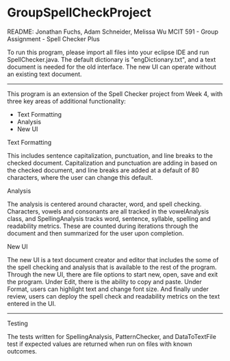 # GroupSpellCheckProject
 
README:
Jonathan Fuchs, Adam Schneider, Melissa Wu
MCIT 591 - Group Assignment - Spell Checker Plus

To run this program, please import all files into your eclipse IDE and run SpellChecker.java. The default dictionary is "engDictionary.txt", and a text
document is needed for the old interface. The new UI can operate without an existing text document.

------

This program is an extension of the Spell Checker project from Week 4, with three key areas of additional functionality:
- Text Formatting
- Analysis
- New UI


Text Formatting

This includes sentence capitalization, punctuation, and line breaks to the checked document. Capitalization and punctuation are adding in based
on the checked document, and line breaks are added at a default of 80 characters, where the user can change this default.

Analysis

The analysis is centered around character, word, and spell checking. Characters, vowels and consonants are all tracked in the vowelAnalysis class,
and SpellingAnalysis tracks word, sentence, syllable, spelling and readability metrics. These are counted during iterations through the document and then summarized for
the user upon completion.

New UI

The new UI is a text document creator and editor that includes the some of the spell checking and analysis that is available to the rest of the program.
Through the new UI, there are file options to start new, open, save and exit the program. Under Edit, there is the ability to copy and paste. Under Format,
users can highlight text and change font size. And finally under review, users can deploy the spell check and readability metrics on the text entered in
the UI.



------

Testing

The tests written for SpellingAnalysis, PatternChecker, and DataToTextFile test if expected values are returned when run on files with known outcomes.
